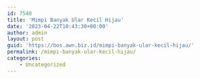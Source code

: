 ```yaml
---
id: 7540
title: 'Mimpi Banyak Ular Kecil Hijau'
date: '2023-04-22T10:43:30+00:00'
author: admin
layout: post
guid: 'https://bos.awn.biz.id/mimpi-banyak-ular-kecil-hijau/'
permalink: /mimpi-banyak-ular-kecil-hijau/
categories:
    - Uncategorized
---
```


